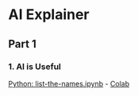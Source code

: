 # AI Explainer 

## Part 1

### 1. AI is Useful
[Python: list-the-names.ipynb](/examples/python/list-the-names.ipynb) - [Colab](https://colab.research.google.com/github/chroma-core/ai_explainer/blob/master/examples/python/list-the-names.ipynb
)